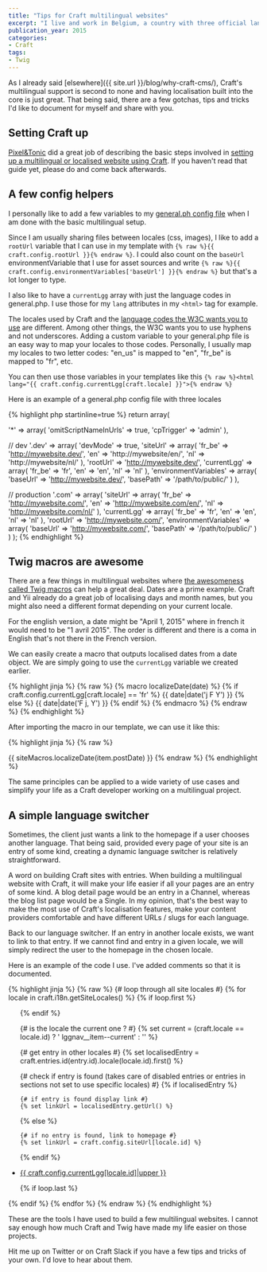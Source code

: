 ```yaml
---
title: "Tips for Craft multilingual websites"
excerpt: "I live and work in Belgium, a country with three official languages. Multilingual websites are quite a common sight around here. Here is what I learned along the way after building a few of those using Craft as a CMS."
publication_year: 2015
categories:
- Craft
tags:
- Twig
---
```


As I already said [elsewhere]({{ site.url }}/blog/why-craft-cms/), Craft's multilingual support is second to none and having localisation built into the core is just great. That being said, there are a few gotchas, tips and tricks I'd like to document for myself and share with you.

## Setting Craft up

[Pixel&amp;Tonic](http://pixelandtonic.com/) did a great job of describing the basic steps involved in [setting up a multilingual or localised website using Craft](http://buildwithcraft.com/docs/localization-guide). If you haven't read that guide yet, please do and come back afterwards.

## A few config helpers

I personally like to add a few variables to my [general.ph config file](http://buildwithcraft.com/docs/multi-environment-configs) when I am done with the basic multilingual setup.

Since I am usually sharing files between locales (css, images), I like to add a `rootUrl` variable that I can use in my template with `{% raw %}{{ craft.config.rootUrl }}{% endraw %}`. I could also count on the `baseUrl` environmentVariable that I use for asset sources and write `{% raw %}{{ craft.config.environmentVariables['baseUrl'] }}{% endraw %}` but that's a lot longer to type.

I also like to have a `currentLgg` array with just the language codes in general.php. I use those for my `lang` attributes in my `<html>` tag for example.

The locales used by Craft and the [language codes the W3C wants you to use](http://www.w3.org/TR/html401/struct/dirlang.html#h-8.1.1) are different. Among other things, the W3C wants you to use hyphens and not underscores. Adding a custom variable to your general.php file is an easy way to map your locales to those codes. Personally, I usually map my locales to two letter codes: "en_us" is mapped to "en", "fr_be" is mapped to "fr", etc.

You can then use those variables in your templates like this `{% raw %}<html lang="{{ craft.config.currentLgg[craft.locale] }}">{% endraw %}`

Here is an example of a general.php config file with three locales

{% highlight php startinline=true %}
return array(

  '*' => array(
    'omitScriptNameInUrls' => true,
    'cpTrigger' => 'admin'
  ),

  // dev
  '.dev' => array(
    'devMode' => true,
    'siteUrl' => array(
        'fr_be' => 'http://mywebsite.dev/',
        'en'    => 'http://mywebsite/en/',
        'nl'    => 'http://mywebsite/nl/'
    ),
    'rootUrl' => 'http://mywebsite.dev/',
    'currentLgg' => array(
        'fr_be' => 'fr',
        'en'    => 'en',
        'nl'    => 'nl'
    ),
    'environmentVariables' => array(
        'baseUrl'       => 'http://mywebsite.dev/',
        'basePath'      => '/path/to/public/'
    )
  ),

  // production
  '.com' => array(
    'siteUrl' => array(
        'fr_be' => 'http://mywebsite.com/',
        'en'    => 'http://mywebsite.com/en/',
        'nl'    => 'http://mywebsite.com/nl/'
    ),
    'currentLgg' => array(
        'fr_be' => 'fr',
        'en'    => 'en',
        'nl'    => 'nl'
    ),
    'rootUrl' => 'http://mywebsite.com/',
    'environmentVariables' => array(
        'baseUrl'       => 'http://mywebsite.com/',
        'basePath'      => '/path/to/public/'
    )
  )
);
{% endhighlight %}

## Twig macros are awesome

There are a few things in multilingual websites where [the awesomeness called Twig macros](http://twig.sensiolabs.org/doc/tags/macro.html) can help a great deal. Dates are a prime example. Craft and Yii already do a great job of localising days and month names, but you might also need a different format depending on your current locale.

For the english version, a date might be "April 1, 2015" where in french it would need to be "1 avril 2015". The order is different and there is a coma in English that's not there in the French version.

We can easily create a macro that outputs localised dates from a date object. We are simply going to use the `currentLgg` variable we created earlier.

{% highlight jinja %}
{% raw %}
{% macro localizeDate(date) %}
  {% if craft.config.currentLgg[craft.locale] == 'fr' %}
    {{ date|date('j F Y') }}
  {% else %}
    {{ date|date('F j, Y') }}
  {% endif %}
{% endmacro %}
{% endraw %}
{% endhighlight %}

After importing the macro in our template, we can use it like this:

{% highlight jinja %}
{% raw %}
<p class="text-meta"><time datetime="{{ item.postDate|date('Y-m-d') }}">{{ siteMacros.localizeDate(item.postDate) }}</time>
{% endraw %}
{% endhighlight %}

The same principles can be applied to a wide variety of use cases and simplify your life as a Craft developer working on a multilingual project.

## A simple language switcher

Sometimes, the client just wants a link to the homepage if a user chooses another language. That being said, provided every page of your site is an entry of some kind, creating a dynamic language switcher is relatively straightforward.

A word on building Craft sites with entries. When building a multilingual website with Craft, it will make your life easier if all your pages are an entry of some kind. A blog detail page would be an entry in a Channel, whereas the blog list page would be a Single. In my opinion, that's the best way to make the most use of Craft's localisation features, make your content providers comfortable and have different URLs / slugs for each language.

Back to our language switcher. If an entry in another locale exists, we want to link to that entry. If we cannot find and entry in a given locale, we will simply redirect the user to the homepage in the chosen locale.

Here is an example of the code I use. I've added comments so that it is documented.

{% highlight jinja %}
{% raw %}
{# loop through all site locales #}
{% for locale in craft.i18n.getSiteLocales() %}
  {% if loop.first %}<ul class="lggnav">{% endif %}

  {# is the locale the current one ? #}
  {% set current = (craft.locale == locale.id) ? '  lggnav__item--current' : '' %}

  {# get entry in other locales #}
  {% set localisedEntry = craft.entries.id(entry.id).locale(locale.id).first() %}

  {# check if entry is found (takes care of disabled entries or entries in sections not set to use specific locales) #}
  {% if localisedEntry %}

    {# if entry is found display link #}
    {% set linkUrl = localisedEntry.getUrl() %}

  {% else %}

    {# if no entry is found, link to homepage #}
    {% set linkUrl = craft.config.siteUrl[locale.id] %}

  {% endif %}

  <li class="lggnav__item{{ current }}"><a href="{{ linkUrl }}">{{ craft.config.currentLgg[locale.id]|upper }}</a></li>

  {% if loop.last %}</ul>{% endif %}
{% endfor %}
{% endraw %}
{% endhighlight %}

These are the tools I have used to build a few multilingual websites. I cannot say enough how much Craft and Twig have made my life easier on those projects.

Hit me up on Twitter or on Craft Slack if you have a few tips and tricks of your own. I'd love to hear about them.
